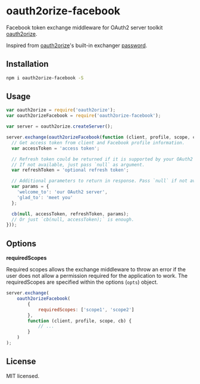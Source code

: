 # oauth2orize-facebook

Facebook token exchange middleware for OAuth2 server toolkit [oauth2orize][oauth2orize-url].

Inspired from [oauth2orize][oauth2orize-url]'s built-in exchanger
[password](https://github.com/jaredhanson/oauth2orize/blob/master/lib/exchange/password.js).

## Installation

```sh
npm i oauth2orize-facebook -S
```

## Usage

```js
var oauth2orize = require('oauth2orize');
var oauth2orizeFacebook = require('oauth2orize-facebook');

var server = oauth2orize.createServer();

server.exchange(oauth2orizeFacebook(function (client, profile, scope, cb) {
  // Get access token from client and Facebook profile information.
  var accessToken = 'access token';

  // Refresh token could be returned if it is supported by your OAuth2 server.
  // If not available, just pass `null` as argument.
  var refreshToken = 'optional refresh token';

  // Additional parameters to return in response. Pass `null` if not available.
  var params = {
    'welcome_to': 'our OAuth2 server',
    'glad_to': 'meet you'
  };

  cb(null, accessToken, refreshToken, params);
  // Or just `cb(null, accessToken);` is enough.
}));
```


## Options

**requiredScopes**

Required scopes allows the exchange middleware to throw an error if the user does not allow a permission required for the application to work.
The requiredScopes are specified within the options (`opts`) object.

```js
server.exchange(
    oauth2orizeFacebook(
        {
            requiredScopes: ['scope1', 'scope2']
        },
        function (client, profile, scope, cb) {
            // ...
        }
    )
);
```
## License

MIT licensed.

[oauth2orize-url]: https://www.npmjs.com/package/oauth2orize
